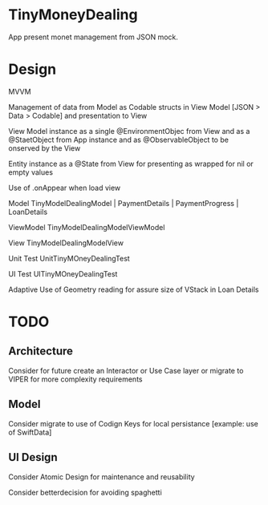 # TinyMoneyDealing
App present monet management from JSON mock.

# Design
MVVM 

Management of data from Model as Codable structs in View Model [JSON > Data > Codable] and presentation to View

View Model instance as a single @EnvironmentObjec from View and as a @StaetObject from App instance and as @ObservableObject to be onserved by the View

Entity instance as a @State from View for presenting as wrapped for nil or empty values

Use of .onAppear when load view

Model
TinyModelDealingModel | PaymentDetails | PaymentProgress | LoanDetails

ViewModel
TinyModelDealingModelViewModel 

View
TinyModelDealingModelView

Unit Test
UnitTinyMOneyDealingTest

UI Test
UITinyMOneyDealingTest

Adaptive
Use of Geometry reading for assure size of VStack in Loan Details

# TODO

## Architecture
Consider for future create an Interactor or Use Case layer or migrate to VIPER for more complexity requirements
## Model
Consider migrate to use of Codign Keys for local persistance [example: use of SwiftData]
## UI Design
Consider Atomic Design for maintenance and reusability

Consider betterdecision for avoiding spaghetti
